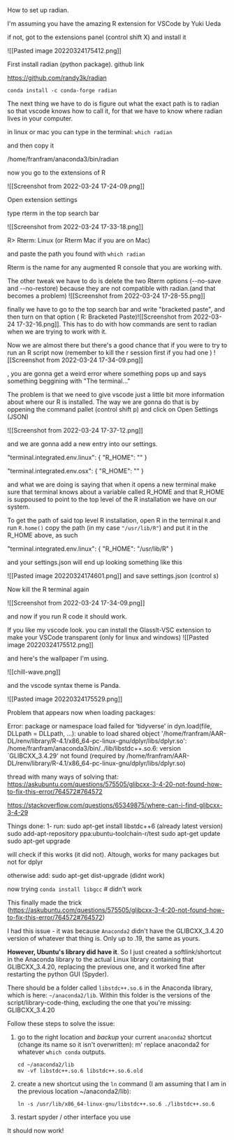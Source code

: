 How to set up radian. 

I'm assuming you have the amazing R extension for VSCode by Yuki Ueda 

if not, got to the extensions panel (control shift X) and install it


![[Pasted image 20220324175412.png]]

First install radian (python package). 
github link

https://github.com/randy3k/radian


`conda install -c conda-forge radian`




The next thing we have to do is figure out what the exact path is to radian so that vscode knows how to call it, for that we have to know where radian lives in your computer. 

in linux or mac you can type in the terminal:
`which radian `

and then copy it

/home/franfram/anaconda3/bin/radian

now you go to the extensions of R

![[Screenshot from 2022-03-24 17-24-09.png]]


Open extension settings 

type rterm in the top search bar

![[Screenshot from 2022-03-24 17-33-18.png]]

R> Rterm: Linux (or Rterm Mac if you are on Mac)

and paste the path you found with `which radian`

Rterm is the name for any augmented R console that you are working with. 

The other tweak we have to do is delete the two Rterm options (--no-save and --no-restore) because they are not compatible with radian.(and that becomes a problem)
![[Screenshot from 2022-03-24 17-28-55.png]]


finally we have to go to the top search bar and write "bracketed paste", and then turn on that option ( R: Bracketed Paste)![[Screenshot from 2022-03-24 17-32-16.png]]. This has to do with how commands are sent to radian when we are trying to work with it. 




Now we are almost there but there's a good chance that if you were to try to run an R script now (remember to kill the r session first if you had one )
![[Screenshot from 2022-03-24 17-34-09.png]]

, you are gonna get a weird error where something pops up and says something beggining with "The terminal..."

The problem is that we need to give vscode just a little bit more information about where our R is installed. The way we are gonna do that is by oppening the command pallet (control shift p) and click on Open Settings (JSON) 

![[Screenshot from 2022-03-24 17-37-12.png]]

and we are gonna add a new entry into our settings. 

"terminal.integrated.env.linux": {
	"R_HOME": ""
}


"terminal.integrated.env.osx": {
	"R_HOME": ""
}


and what we are doing is saying that when it opens a new terminal make sure that terminal knows about a variable called R_HOME and that R_HOME is suppoused to point to the top level of the R installation we have on our system. 

To get the path of said top level R installation, open R in the terminal
`R`
and run 
`R.home()`
copy the path (in my case `"/usr/lib/R"`)
and put it in the R_HOME above, as such 

"terminal.integrated.env.linux": {
	"R_HOME": "/usr/lib/R"
}

and your settings.json will end up looking something like this

![[Pasted image 20220324174601.png]]
and save settings.json (control s)

Now kill the R terminal again 


![[Screenshot from 2022-03-24 17-34-09.png]]


and now if you run R code it should work. 



If you like my vscode look. you can install the Glasslt-VSC extension to make your VSCode transparent (only for linux and windows) 
![[Pasted image 20220324175512.png]]




and here's the wallpaper I'm using. 

![[chill-wave.png]]


and the vscode syntax theme is Panda.

![[Pasted image 20220324175529.png]]



Problem that appears now when loading packages: 

Error: package or namespace load failed for ‘tidyverse’ in dyn.load(file, DLLpath = DLLpath, ...):
 unable to load shared object '/home/franfram/AAR-DL/renv/library/R-4.1/x86_64-pc-linux-gnu/dplyr/libs/dplyr.so':
  /home/franfram/anaconda3/bin/../lib/libstdc++.so.6: version `GLIBCXX_3.4.29' not found (required by /home/franfram/AAR-DL/renv/library/R-4.1/x86_64-pc-linux-gnu/dplyr/libs/dplyr.so)


thread with many ways of solving that:
https://askubuntu.com/questions/575505/glibcxx-3-4-20-not-found-how-to-fix-this-error/764572#764572

https://stackoverflow.com/questions/65349875/where-can-i-find-glibcxx-3-4-29


Things done: 
1- 
run: 
sudo apt-get install libstdc++6 (already latest version)
sudo add-apt-repository ppa:ubuntu-toolchain-r/test
sudo apt-get update
sudo apt-get upgrade

will check if this works (it did not). Altough, works for many packages but not for dplyr

otherwise add:
sudo apt-get dist-upgrade (didnt work)



now trying
`conda install libgcc`  # didn't work 


This finally made the trick (https://askubuntu.com/questions/575505/glibcxx-3-4-20-not-found-how-to-fix-this-error/764572#764572)

I had this issue - it was because `Anaconda2` didn't have the GLIBCXX_3.4.20 version of whatever that thing is. Only up to .19, the same as yours.

**However, Ubuntu's library did have it**. So I just created a softlink/shortcut in the Anaconda library to the actual Linux library containing that GLIBCXX_3.4.20, replacing the previous one, and it worked fine after restarting the python GUI (Spyder).

There should be a folder called `libstdc++.so.6` in the Anaconda library, which is here: `~/anaconda2/lib`. Within this folder is the versions of the script/library-code-thing, excluding the one that you're missing: GLIBCXX_3.4.20

Follow these steps to solve the issue:

1.  go to the right location and _backup_ your current `anaconda2` shortcut (change its name so it isn't overwritten): m' replace anaconda2 for whatever `which conda` outputs. 
    
    ```
    cd ~/anaconda2/lib
    mv -vf libstdc++.so.6 libstdc++.so.6.old
    ```
    
2.  create a new shortcut using the `ln` command (I am assuming that I am in the previous location ~/anaconda2/lib):
    
    ```
    ln -s /usr/lib/x86_64-linux-gnu/libstdc++.so.6 ./libstdc++.so.6
    ```
    
3.  restart spyder / other interface you use
    

It should now work!

